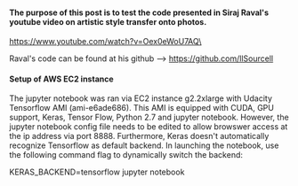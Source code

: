 #### The purpose of this post is to test the code presented in Siraj Raval's youtube video on artistic style transfer onto photos.
https://www.youtube.com/watch?v=Oex0eWoU7AQ\

Raval's code can be found at his github --> https://github.com/llSourcell

#### Setup of AWS EC2 instance

The jupyter notebook was ran via EC2 instance g2.2xlarge with Udacity Tensorflow AMI (ami-e6ade686). This AMI is equipped with CUDA, GPU support, Keras, Tensor Flow, Python 2.7 and jupyter notebook. However, the jupyter notebook config file needs to be edited to allow browswer access at the ip address via port 8888. Furthermore, Keras doesn't automatically recognize Tensorflow as default backend. In launching the notebook, use the following command flag to dynamically switch the backend:

KERAS_BACKEND=tensorflow jupyter notebook
